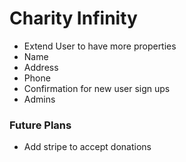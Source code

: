 # Charity Infinity

* Extend User to have more properties
 * Name
 * Address
 * Phone
* Confirmation for new user sign ups
* Admins

### Future Plans
* Add stripe to accept donations
